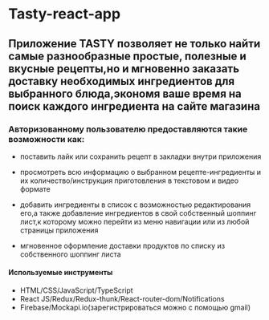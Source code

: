 # Tasty-react-app

## Приложение TASTY позволяет не только найти самые разнообразные простые, полезные и вкусные рецепты,но и мгновенно заказать доставку необходимых ингредиентов для выбранного блюда,экономя ваше время на поиск каждого ингредиента на сайте магазина

### Авторизованному пользователю предоставляются такие возможности как:

- поставить лайк или сохранить рецепт в закладки внутри приложения

- просмотреть всю информацию о выбранном рецепте-ингредиенты и их количество/инструкция приготовления в текстовом и видео формате

- добавить ингредиенты в список с возможностью редактирования его,а также добавление ингредиентов в свой собственный шоппинг лист,к которому можно перейти из меню навигации или из любой страницы приложения

- мгновенное оформление доставки продуктов по списку из собственного шоппинг листа

#### Используемые инструменты

- HTML/CSS/JavaScript/TypeScript
- React JS/Redux/Redux-thunk/React-router-dom/Notifications
- Firebase/Mockapi.io(зарегистрироваться можно с помощью gmail)
